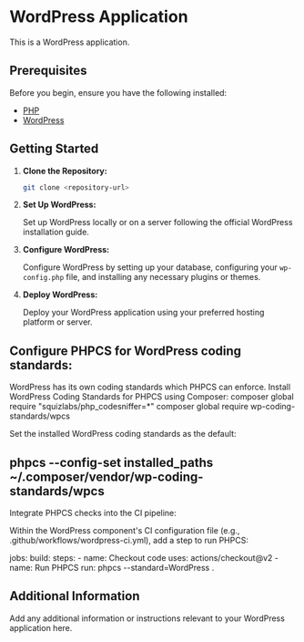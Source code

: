 # WordPress Application

This is a WordPress application.

## Prerequisites

Before you begin, ensure you have the following installed:

- [PHP](https://www.php.net/)
- [WordPress](https://wordpress.org/download/)

## Getting Started

1. **Clone the Repository:**

    ```bash
    git clone <repository-url>
    ```

2. **Set Up WordPress:**

    Set up WordPress locally or on a server following the official WordPress installation guide.

3. **Configure WordPress:**

    Configure WordPress by setting up your database, configuring your `wp-config.php` file, and installing any necessary plugins or themes.

4. **Deploy WordPress:**

    Deploy your WordPress application using your preferred hosting platform or server.
## Configure PHPCS for WordPress coding standards:

WordPress has its own coding standards which PHPCS can enforce. Install WordPress Coding Standards for PHPCS using Composer:
 composer global require "squizlabs/php_codesniffer=*"
 composer global require wp-coding-standards/wpcs

Set the installed WordPress coding standards as the default:
## phpcs --config-set installed_paths ~/.composer/vendor/wp-coding-standards/wpcs

Integrate PHPCS checks into the CI pipeline:

Within the WordPress component's CI configuration file (e.g., .github/workflows/wordpress-ci.yml), add a step to run PHPCS:

jobs:
  build:
    steps:
      - name: Checkout code
        uses: actions/checkout@v2
      - name: Run PHPCS
        run: phpcs --standard=WordPress .

## Additional Information

Add any additional information or instructions relevant to your WordPress application here.

